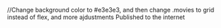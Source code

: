 //Change background color to #e3e3e3, and then change .movies to grid instead of flex, and more ajdustments
Published to the internet